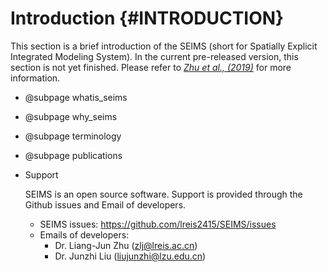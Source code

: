 Introduction {#INTRODUCTION}
===============================

This section is a brief introduction of the SEIMS
(short for Spatially Explicit Integrated Modeling System).
In the current pre-released version, this section is not yet finished.
Please refer to *[Zhu et al., (2019)][zhu_2019_ems]* for more information.

- @subpage whatis_seims
- @subpage why_seims
- @subpage terminology
- @subpage publications
- Support

    SEIMS is an open source software.
    Support is provided through the Github issues and Email of developers.

    - SEIMS issues: https://github.com/lreis2415/SEIMS/issues
    - Emails of developers:
        - Dr. Liang-Jun Zhu (zlj@lreis.ac.cn)
        - Dr. Junzhi Liu (liujunzhi@lzu.edu.cn)

[zhu_2019_ems]: https://linkinghub.elsevier.com/retrieve/pii/S1364815218309241 "SEIMS Paper"